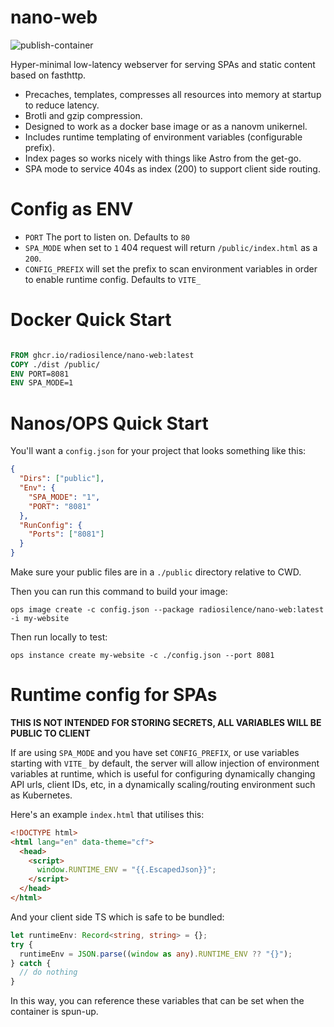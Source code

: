 # nano-web

![publish-container](https://github.com/radiosilence/nano-web/actions/workflows/publish-container.yml/badge.svg)

Hyper-minimal low-latency webserver for serving SPAs and static content based on fasthttp.

- Precaches, templates, compresses all resources into memory at startup to reduce latency.
- Brotli and gzip compression.
- Designed to work as a docker base image or as a nanovm unikernel.
- Includes runtime templating of environment variables (configurable prefix).
- Index pages so works nicely with things like Astro from the get-go.
- SPA mode to service 404s as index (200) to support client side routing.

# Config as ENV

- `PORT` The port to listen on. Defaults to `80`
- `SPA_MODE` when set to `1` 404 request will return `/public/index.html` as a `200`.
- `CONFIG_PREFIX` will set the prefix to scan environment variables in order to enable runtime config. Defaults to `VITE_`

# Docker Quick Start

```Dockerfile

FROM ghcr.io/radiosilence/nano-web:latest
COPY ./dist /public/
ENV PORT=8081
ENV SPA_MODE=1

```

# Nanos/OPS Quick Start

You'll want a `config.json` for your project that looks something like this:

```json
{
  "Dirs": ["public"],
  "Env": {
    "SPA_MODE": "1",
    "PORT": "8081"
  },
  "RunConfig": {
    "Ports": ["8081"]
  }
}
```

Make sure your public files are in a `./public` directory relative to CWD.

Then you can run this command to build your image:

```
ops image create -c config.json --package radiosilence/nano-web:latest -i my-website
```

Then run locally to test:

```
ops instance create my-website -c ./config.json --port 8081
```

# Runtime config for SPAs

**THIS IS NOT INTENDED FOR STORING SECRETS, ALL VARIABLES WILL BE PUBLIC TO CLIENT**

If are using `SPA_MODE` and you have set `CONFIG_PREFIX`, or use variables starting with `VITE_` by default, the server will
allow injection of environment variables at runtime, which is useful for configuring dynamically changing API urls, client IDs,
etc, in a dynamically scaling/routing environment such as Kubernetes.

Here's an example `index.html` that utilises this:

```html
<!DOCTYPE html>
<html lang="en" data-theme="cf">
  <head>
    <script>
      window.RUNTIME_ENV = "{{.EscapedJson}}";
    </script>
  </head>
</html>
```

And your client side TS which is safe to be bundled:

```typescript
let runtimeEnv: Record<string, string> = {};
try {
  runtimeEnv = JSON.parse((window as any).RUNTIME_ENV ?? "{}");
} catch {
  // do nothing
}
```

In this way, you can reference these variables that can be set when the container is spun-up.
